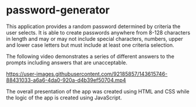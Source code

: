 # password-generator

This application provides a random password determined by criteria the user selects. It is able to create passwords anywhere from 8-128 characters in length and may or may not include special characters, numbers, upper and lower case letters but must include at least one criteria selection.

The following video demonstrates a series of different answers to the prompts including answers that are unacceptable.


https://user-images.githubusercontent.com/92185857/143615746-88431033-a6a6-4da0-920a-d4b39ef50704.mp4


The overall presentation of the app was created using HTML and CSS while the logic of the app is created using JavaScript.

